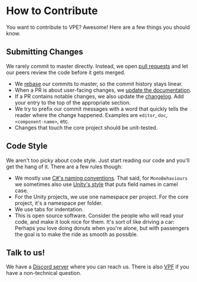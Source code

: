 # How to Contribute

You want to contribute to VPE? Awesome! Here are a few things you should know.

## Submitting Changes

We rarely commit to master directly. Instead, we open [pull requests](https://docs.github.com/en/free-pro-team@latest/github/collaborating-with-issues-and-pull-requests/about-pull-requests)
and let our peers review the code before it gets merged.

- We [rebase](https://git-scm.com/book/en/v2/Git-Branching-Rebasing) our commits to master, so the commit history stays linear.
- When a PR is about user-facing changes, we [update the documentation](https://github.com/freezy/VisualPinball.Engine/wiki/Documentation#bigger-changes-or-new-content).
- If a PR contains notable changes, we also update the [changelog](CHANGELOG.md). Add your entry to the top of the appropriate section.
- We try to prefix our commit messages with a word that quickly tells the reader where the change happened. Examples are `editor`, `doc`, `<component-name>`, etc.
- Changes that touch the core project should be unit-tested. 

## Code Style 

We aren't too picky about code style. Just start reading our code and you'll get the hang of it. There
are a few rules though:

- We mostly use [C#'s naming conventions](https://docs.microsoft.com/en-us/dotnet/standard/design-guidelines/naming-guidelines).
  That said, for `MonoBehaviours` we sometimes also use [Unity's style](https://github.com/raywenderlich/c-sharp-style-guide)
  that puts field names in camel case.
- For the Unity projects, we use one namespace per project. For the core project, it's a namespace per folder.  
- We use tabs for indentation.
- This is open source software. Consider the people who will read your code, and make it look nice for them. It's sort of like 
  driving a car: Perhaps you love doing donuts when you're alone, but with passengers the goal is to make the ride as smooth 
  as possible.

## Talk to us!

We have a [Discord server](https://discord.gg/mDFDrCy3ME) where you can reach us. There is also [VPF](https://www.vpforums.org/index.php?showtopic=43651) 
if you have a non-technical question. 
